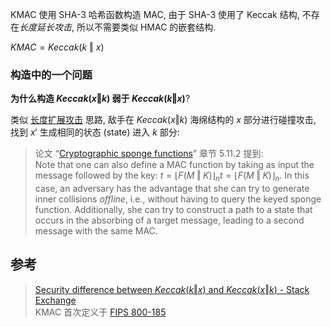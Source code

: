 KMAC 使用 SHA-3 哈希函数构造 MAC, 由于 SHA-3 使用了 Keccak 结构, 不存在*长度延长攻击*, 所以不需要类似 HMAC 的嵌套结构.

$KMAC=Keccak(k\ \Vert\ x)$

### 构造中的一个问题

**为什么构造 $Keccak(x\Vert k)$ 弱于 $Keccak(k\Vert x)$**?

类似 [长度扩展攻击](Security/密码学/消息摘要/MD%20迭代结构/长度扩展攻击.md) 思路, 敌手在 $Keccak(x\Vert k)$ 海绵结构的 $x$ 部分进行碰撞攻击, 找到 $x'$ 生成相同的状态 (state) 进入 $k$ 部分:

> 论文 “[Cryptographic sponge functions](https://keccak.team/files/CSF-0.1.pdf)” 章节 5.11.2 提到:   
> Note that one can also define a MAC function by taking as input the message followed by the key: $t = \left\lfloor {F(M \mathbin\Vert K)} \right\rfloor _n$$t = \left\lfloor {F(M \mathbin\Vert K)} \right\rfloor _n$. In this case, an adversary has the advantage that she can try to generate inner collisions *offline*, i.e., without having to query the keyed sponge function. Additionally, she can try to construct a path to a state that occurs in the absorbing of a target message, leading to a second message with the same MAC.

## 参考

> [Security difference between $Keccak(k\Vert x)$ and $Keccak(x\Vert k)$ - Stack Exchange](https://crypto.stackexchange.com/questions/61154/security-difference-between-mathrmkeccakk-mathbin-x-and-mathrmkeccak?noredirect=1&lq=1)  
> KMAC 首次定义于 [FIPS 800-185](https://nvlpubs.nist.gov/nistpubs/SpecialPublications/NIST.SP.800-185.pdf)
